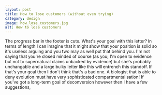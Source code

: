 ```yaml
---
layout: post
title: How to lose customers (without even trying)
category: design
image: how_lose_customers.jpg
alt: How to lose customers
---
```


The progress bar in the footer is cute.
What's your goal with this letter? In terms of length I can imagine that it might show that your position is solid so it's useless arguing and you two may as well put that behind you. I'm not saying that you're closed minded of course (as you, I'm open to evidence but not to supernatural claims unbacked by evidence) but she's probably unchangable and a large bulky letter like this will entrench this standoff.
If that's your goal then I don't think that's a bad one. A biologist that is able to deny evolution must have very sophisticated compartmentalisation!
If you've got a long-term goal of deconversion however then I have a few suggestions,
